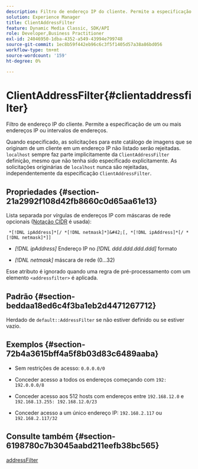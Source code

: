 ```yaml
---
description: Filtro de endereço IP do cliente. Permite a especificação de um ou mais endereços IP ou intervalos de endereços.
solution: Experience Manager
title: ClientAddressFilter
feature: Dynamic Media Classic, SDK/API
role: Developer,Business Practitioner
exl-id: 24046950-1dba-4352-a549-43994e799748
source-git-commit: 1ec8b59f442eb96c6c3f5f1405d57a38a86bd056
workflow-type: tm+mt
source-wordcount: '159'
ht-degree: 0%

---
```


# ClientAddressFilter{#clientaddressfilter}

Filtro de endereço IP do cliente. Permite a especificação de um ou mais endereços IP ou intervalos de endereços.

Quando especificado, as solicitações para este catálogo de imagens que se originam de um cliente em um endereço IP não listado serão rejeitadas. `localhost` sempre faz parte implicitamente da  `ClientAddressFilter` definição, mesmo que não tenha sido especificado explicitamente. As solicitações originárias de `localhost` nunca são rejeitadas, independentemente da especificação `ClientAddressFilter`.

## Propriedades {#section-21a2992f108d42fb8660c0d65aa61e13}

Lista separada por vírgulas de endereços IP com máscaras de rede opcionais ([Notação CIDR](https://en.wikipedia.org/wiki/Classless_Inter-Domain_Routing#CIDR_notation) é usada):

` *[!DNL ipAddress]*[/ *[!DNL netmask]*]&#42;[, *[!DNL ipAddress]*[/ *[!DNL netmask]*]]`

* *[!DNL ipAddress]* Endereço IP no  *[!DNL ddd.ddd.ddd.ddd]* formato

* *[!DNL netmask]* máscara de rede (0...32)

Esse atributo é ignorado quando uma regra de pré-processamento com um elemento `<addressfilter>` é aplicada.

## Padrão {#section-beddaa18ed6c4f3ba1eb2d4471267712}

Herdado de `default::AddressFilter` se não estiver definido ou se estiver vazio.

## Exemplos {#section-72b4a3615bff4a5f8b03d83c6489aaba}

* Sem restrições de acesso: `0.0.0.0/0`
* Conceder acesso a todos os endereços começando com `192: 192.0.0.0/8`
* Conceder acesso aos 512 hosts com endereços entre `192.168.12.0` e `192.168.13.255: 192.168.12.0/23`

* Conceder acesso a um único endereço IP: `192.168.2.117` ou `192.168.2.117/32`

## Consulte também {#section-6198780c7b3045aabd211eefb38bc565}

[addressFilter](../../../../../ir-api/material-cat/image-rendering-api-ref/c-ir-material-catalog/c-ir-attributes-reference/r-ir-clientaddressfilter.md#reference-52a541cec0b0424faf263d1fb4946b5f)

